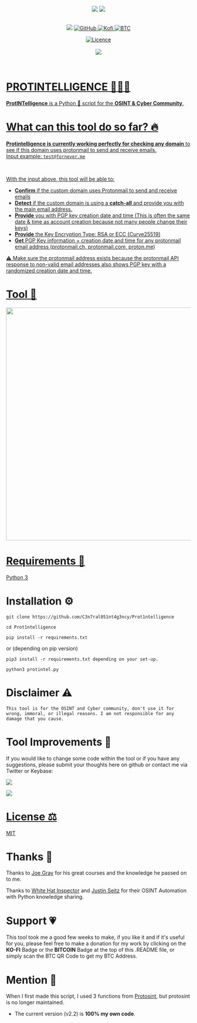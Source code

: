 
<p align="center"> <img src="http://ForTheBadge.com/images/badges/made-with-python.svg"/>
<img src="http://ForTheBadge.com/images/badges/built-with-swag.svg">
  
<br>
<br>
  
<p align="center">
<img src="https://img.shields.io/badge/Python-14354C?style=for-the-badge&logo=python&logoColor=white"/> 
<a href="https://github.com/C3n7ral051nt4g3ncy"> <img alt="GitHub" src="https://img.shields.io/badge/GitHub-100000?style=for-the-badge&logo=github&logoColor=white"/>
<a href="https://ko-fi.com/tacticalintelanalyst"> <img alt="Kofi" src="https://img.shields.io/badge/Ko--fi-F16061?style=for-the-badge&logo=ko-fi&logoColor=white">
<a href="https://user-images.githubusercontent.com/104733166/171052611-1f76b07c-832f-4a4a-9a0a-2f94595c28c9.png"/><img alt="BTC" src="https://img.shields.io/badge/Bitcoin-000000?style=for-the-badge&logo=bitcoin&logoColor=white">

<p align="center">
<a href="https://github.com/C3n7ral051nt4g3ncy/Prot1ntelligence/blob/master/LICENSE"/> <img alt="Licence" src="https://img.shields.io/badge/LICENCE-MIT-brightgreen"> <br>
<br>  
<img src="https://img.shields.io/github/v/release/C3n7ral051nt4g3ncy/Prot1ntelligence?style=for-the-badge">

  
</p>
<br>
    
# PROTINTELLIGENCE 🕵🏻‍♂️
**ProtINTelligence** is a Python 🐍 script for the **OSINT &amp; Cyber Community**.<br>


# What can this tool do so far? 🔥
  
**Protintelligence is currently working perfectly for checking any domain** to see if this domain uses protonmail to send and receive emails.
<br>
Input example: ```test@fornever.me```
  
<br>
  
With the input above, this tool will be able to:
   - **Confirm** if the custom domain uses Protonmail to send and receive emails
   - **Detect** if the custom domain is using a **catch-all** and provide you with the main email address.
   - **Provide** you with PGP key creation date and time (This is often the same date & time as account creation because not many people change their keys)
   - **Provide** the Key Encryption Type: RSA	or ECC (Curve25519)
   - **Get** PGP Key information + creation date and time for any protonmail email address (protonmail.ch, protonmail.com, proton.me)
  
  ⚠️ Make sure the protonmail address exists because the protonmail API response to non-valid email addresses also shows PGP key with a randomized creation date and time.
  
  
# Tool 📸
  
<img width="633" src="https://github.com/C3n7ral051nt4g3ncy/Prot1ntelligence/assets/104733166/cbd4e974-166d-4eca-81a2-0c495ba0af08">


  
# Requirements 🐍
[Python 3](https://www.python.org/downloads/)<br>


# Installation ⚙️

```
git clone https://github.com/C3n7ral051nt4g3ncy/Prot1ntelligence
```

```
cd Prot1ntelligence
```

```
pip install -r requirements.txt
```

or (depending on pip version) 

```
pip3 install -r requirements.txt depending on your set-up.
```

```
python3 protintel.py
```

# Disclaimer ⚠️

`This tool is for the OSINT and Cyber community, don't use it for wrong, immoral, or illegal reasons. I am not responsible for any damage that you cause.`

# Tool Improvements 🔧
If you would like to change some code within the tool or if you have any suggestions, please submit your thoughts here on github or contact me via Twitter or Keybase:<br>
  
<a href="https://twitter.com/OSINT_Tactical"><img src="https://img.shields.io/badge/Twitter-1DA1F2?style=for-the-badge&logo=twitter&logoColor=white"/> <br>
  
<a href="https://keybase.io/osint_intel"><img src="https://img.shields.io/keybase/pgp/osint_intel?label=Keybase&logo=Keybase&logoColor=orange&style=for-the-badge"/>


# License ⚖️
[MIT](https://choosealicense.com/licenses/mit/)

  
# Thanks 🙏

Thanks to [Joe Gray](https://twitter.com/C_3PJoe) for his great courses and the knowledge he passed on to me.
  
Thanks to [White Hat Inspector](https://twitter.com/WHInspector) and [Justin Seitz](https://twitter.com/jms_dot_py) for their OSINT Automation with Python knowledge sharing.

  
 # Support 💗
This tool took me a good few weeks to make, if you like it and if it's useful for you, please feel free to make a donation for my work by clicking on the **KO-FI** Badge or the **BITCOIN** Badge at the top of this .README file, or simply scan the BTC QR Code to get my BTC Address. 
  
  
# Mention 📢
When I first made this script, I used 3 functions from [Protosint](https://github.com/pixelbubble/ProtOSINT), but protosint is no longer maintained.
- The current version (v2.2) is **100% my own code**.
